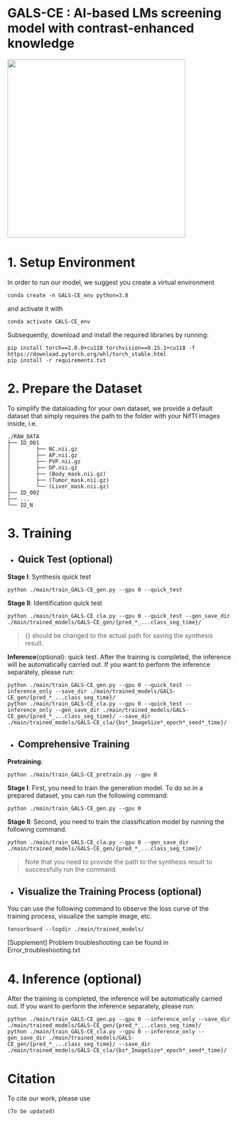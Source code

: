 # GALS-CE : AI-based LMs screening model with contrast-enhanced knowledge


<img src="https://github.com/SMU-MedicalVision/GALS-CE/blob/main/sample_png/Schematic%20illustration.png" width="400px">


# 1. Setup Environment
In order to run our model, we suggest you create a virtual environment
```
conda create -n GALS-CE_env python=3.8
```
and activate it with
```
conda activate GALS-CE_env
```
Subsequently, download and install the required libraries by running:
```
pip install torch==2.0.0+cu118 torchvision==0.15.1+cu118 -f https://download.pytorch.org/whl/torch_stable.html
pip install -r requirements.txt
```
# 2. Prepare the Dataset
To simplify the dataloading for your own dataset, we provide a default dataset that simply requires the path to the folder with your NifTI images inside, i.e.
```
./RAW_DATA     
├── ID_001                       
│        ├── NC.nii.gz             
│        ├── AP.nii.gz        
│        ├── PVP.nii.gz       
│        ├── DP.nii.gz        
│        ├── (Body_mask.nii.gz)  
│        ├── (Tumor_mask.nii.gz) 
│        └── (Liver_mask.nii.gz) 
├── ID_002
├── ... 
└── ID_N 
```



# 3. Training
- ## Quick Test (optional)
**Stage I**: Synthesis quick test
```
python ./main/train_GALS-CE_gen.py --gpu 0 --quick_test
```
**Stage II**: Identification quick test 
```
python ./main/train_GALS-CE_cla.py --gpu 0 --quick_test --gen_save_dir ./main/trained_models/GALS-CE_gen/{pred_*_...class_seg_time}/  
```
>{} should be changed to the actual path for saving the synthesis result.  


**Inference**(optional): quick test. After the training is completed, the inference will be automatically carried out. If you want to perform the inference separately, please run:
```
python ./main/train_GALS-CE_gen.py --gpu 0 --quick_test --inference_only --save_dir ./main/trained_models/GALS-CE_gen/{pred_*_...class_seg_time}/
python ./main/train_GALS-CE_cla.py --gpu 0 --quick_test --inference_only --gen_save_dir ./main/trained_models/GALS-CE_gen/{pred_*_...class_seg_time}/ --save_dir ./main/trained_models/GALS-CE_cla/{bs*_ImageSize*_epoch*_seed*_time}/
```

- ## Comprehensive Training
**Pretraining**:
```
python ./main/train_GALS-CE_pretrain.py --gpu 0
```
**Stage I**: First, you need to train the generation model. To do so in a prepared dataset, you can run the following command:
```
python ./main/train_GALS-CE_gen.py --gpu 0
```
**Stage II**: Second, you need to train the classification model by running the following command. 
```
python ./main/train_GALS-CE_cla.py --gpu 0 --gen_save_dir ./main/trained_models/GALS-CE_gen/{pred_*_...class_seg_time}/
```
>Note that you need to provide the path to the synthesis result to successfully run the command.


- ## Visualize the Training Process (optional)
You can use the following command to observe the loss curve of the training process, visualize the sample image, etc.
```
tensorboard --logdir ./main/trained_models/
```


[Supplement] Problem troubleshooting can be found in Error_troubleshooting.txt
# 4. Inference (optional)
After the training is completed, the inference will be automatically carried out. If you want to perform the inference separately, please run:
```
python ./main/train_GALS-CE_gen.py --gpu 0 --inference_only --save_dir ./main/trained_models/GALS-CE_gen/{pred_*_...class_seg_time}/
python ./main/train_GALS-CE_cla.py --gpu 0 --inference_only --gen_save_dir ./main/trained_models/GALS-CE_gen/{pred_*_...class_seg_time}/ --save_dir ./main/trained_models/GALS-CE_cla/{bs*_ImageSize*_epoch*_seed*_time}/
```

# Citation

To cite our work, please use
```
(To be updated)

```

